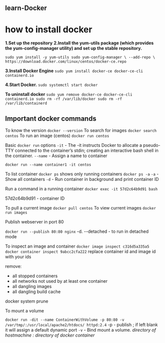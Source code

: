 ## learn-Docker

# how to install docker

**1.Set up the repository**
**2.Install the yum-utils package (which provides the yum-config-manager utility) and set up the stable repository.**

 `sudo yum install -y yum-utils
 sudo yum-config-manager \
    --add-repo \
    https://download.docker.com/linux/centos/docker-ce.repo`

**3.Install Docker Engine**
`sudo yum install docker-ce docker-ce-cli containerd.io`

**4.Start Docker.**
`sudo systemctl start docker`

**To uninstall docker**
`sudo yum remove docker-ce docker-ce-cli containerd.io
 sudo rm -rf /var/lib/docker
 sudo rm -rf /var/lib/containerd`


## Important docker commands

To know the version
`docker --version`
To search for images
`docker search centos`
To run an image (centos)
`docker run centos`

Basic `docker run` options
`-it` - The -it instructs Docker to allocate a pseudo-TTY connected to the container’s stdin; creating an interactive bash shell in the container.
`--name` - Assign a name to container

`docker run --name container1 -it centos`

To list container 
`docker ps`
shows only running containers
`docker ps -a`
`-a` - Show all containers
`-d` - Run container in background and print container ID

Run a command in a running container
`docker exec -it 57d2c64b9d91 bash`

57d2c64b9d91 - container ID

To pull a current image
`docker pull centos`
To view current images
`docker run images`

Publish webserver in port 80

`docker run --publish 80:80 nginx`
-d. --detached - to run in detached mode

To inspect an image and container
`docker image inspect c316d5a335a5`
`docker container inspect 9abcc2cfa222`
replace container id and image id with your ids

remove:
  - all stopped containers
  - all networks not used by at least one container
  - all dangling images
  - all dangling build cache
  
  docker system prune
  
To mount a volume 

`docker run -dit --name ContainerWithVolume -p 80:80 -v /var/tmp/:/usr/local/apache2/htdocs/ httpd:2.4`
-p - publish ; if left blank it will assign a default dynamic port
`-v` - Bind mount a volume. *directory of hostmachine : directory of docker container*


  

